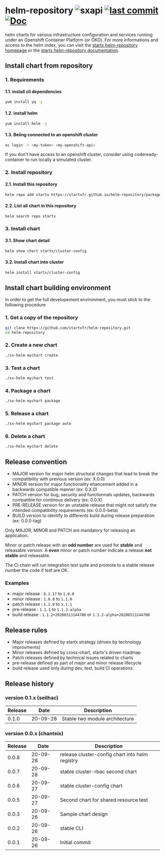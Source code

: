# helm-repository ![sxapi](https://img.shields.io/badge/latest-v0.3.201-blue.svg) [![last commit](https://img.shields.io/github/last-commit/startxfr/helm-repository.svg)](https://github.com/startxfr/helm-repository) [![Doc](https://readthedocs.org/projects/helm-repository/badge)](https://helm-repository.readthedocs.io)

helm charts for various infrastructure configuration and services running under an Openshift Container Platform (or OKD).
For more informations and access to the helm index, you can visit the [startx helm-repository homepage](https://startxfr.github.io/helm-repository) or the [startx helm-repository documentation](https://helm-repository.readthedocs.io).

## Install chart from repository

### 1. Requirements

#### 1.1. install cli dependencies

```bash
yum install yq -y
```

#### 1.2. install helm

```bash
yum install helm -y
```

#### 1.3. Beiing connected to an openshift cluster

```bash
oc login -t <my-token> <my-openshift-api>
```

If you don't have access to an openshift cluster, consider using codeready-container to
run locally a simulated cluster.

### 2. Install repository

#### 2.1. Install this repository

```bash
helm repo add startx https://startxfr.github.io/helm-repository/packages/
```

#### 2.2. List all chart in this repository

```bash
helm search repo startx
```

### 3. Install chart

#### 3.1. Show chart detail

```bash
helm show chart startx/cluster-config
```

#### 3.2. Install chart into cluster

```bash
helm install startx/cluster-config
```

## Install chart building environment

In order to get the full developement environment, you must stick to the following procedure

### 1. Get a copy of the repository

```bash
git clone https://github.com/startxfr/helm-repository.git
cd helm-repository
```

### 2. Create a new chart

```bash
./sx-helm mychart create
```

### 3. Test a chart

```bash
./sx-helm mychart test
```

### 4. Package a chart

```bash
./sx-helm mychart package
```

### 5. Release a chart

```bash
./sx-helm mychart package auto
```

### 6. Delete a chart

```bash
./sx-helm mychart delete
```

## Release convention

- MAJOR version for major helm structural changes that lead to break the compatibility with previous version (ex: X.0.0)
- MINOR version for major functionality ehancement added in a backwards compatible manner (ex: 0.X.0)
- PATCH version for bug, security and functionnals updates, backwards compatible for continous delivery (ex: 0.0.X)
- PRE-RELEASE version for an unstable release that might not satisfy the intended compatibility requirements (ex: 0.0.0-beta)
- BUILD version to identify to differents build during release preparation (ex: 0.0.0-tag)

Only MAJOR, MINOR and PATCH are mandatory for releasing an application.

Minor or patch release with an **odd number** are used for **stable** and releasable version.
A **even** minor or patch number indicate a release **not stable** and releasable.

The CI chain will run integration test suite and promote to a stable release number the code if
test are OK.

### Examples

- major release : `0.1.17` to `1.0.0`
- minor release : `1.0.0` to `1.1.0`
- patch release : `1.1.0` to `1.1.1`
- pre-release : `1.1.1` to `1.1.2-alpha`
- build release : `1.1.2+20200313144700` or `1.1.2-alpha+20200313144700`

## Release rules

- Major releases defined by startx strategy (driven by technology improvments)
- Minor releases defined by cross-chart, startx's driven roadmap
- Patch releases defined by technical issues related to charts
- pre-release defined as part of major and minor release lifecycle
- build release used only during dev, test, build CI operations

## Release history

### version 0.1.x (seilhac)

| Release | Date     | Description                    |
| ------- | -------- | ------------------------------ |
| 0.1.0   | 20-09-28 | Stable two module architecture |

### version 0.0.x (chanteix)

| Release | Date     | Description                                     |
| ------- | -------- | ----------------------------------------------- |
| 0.0.8   | 20-09-28 | release cluster-config chart into helm registry |
| 0.0.7   | 20-09-28 | stable cluster-rbac second chart                |
| 0.0.6   | 20-09-27 | stable cluster-config chart                     |
| 0.0.5   | 20-09-27 | Second chart for shared resource test           |
| 0.0.3   | 20-09-26 | Sample chart design                             |
| 0.0.2   | 20-09-26 | stable CLI                                      |
| 0.0.1   | 20-09-26 | Initial commit                                  |
